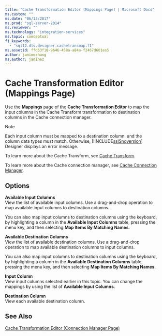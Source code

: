 ```yaml
---
title: "Cache Transformation Editor (Mappings Page) | Microsoft Docs"
ms.custom: ""
ms.date: "06/13/2017"
ms.prod: "sql-server-2014"
ms.reviewer: ""
ms.technology: "integration-services"
ms.topic: conceptual
f1_keywords: 
  - "sql12.dts.designer.cachetransmap.f1"
ms.assetid: ffd53f18-9646-458a-a84a-f2467d601ea5
author: janinezhang
ms.author: janinez
---
```

# Cache Transformation Editor (Mappings Page)
  Use the **Mappings** page of the **Cache Transformation Editor** to map the input columns in the Cache Transform transformation to destination columns in the Cache connection manager.  
  
> [!NOTE]  
>  Each input column must be mapped to a destination column, and the column data types must match. Otherwise, [!INCLUDE[ssISnoversion](../includes/ssisnoversion-md.md)] Designer displays an error message.  
  
 To learn more about the Cache Transform, see [Cache Transform](data-flow/transformations/cache-transform.md).  
  
 To learn more about the Cache connection manager, see [Cache Connection Manager](connection-manager/cache-connection-manager.md).  
  
## Options  
 **Available Input Columns**  
 View the list of available input columns. Use a drag-and-drop operation to map available input columns to destination columns.  
  
 You can also map input columns to destination columns using the keyboard, by highlighting a column in the **Available Input Columns** table, pressing the menu key, and then selecting **Map Items By Matching Names**.  
  
 **Available Destination Columns**  
 View the list of available destination columns. Use a drag-and-drop operation to map available destination columns to input columns.  
  
 You can also map input columns to destination columns using the keyboard, by highlighting a column in the **Available Destination Columns** table, pressing the menu key, and then selecting **Map Items By Matching Names**.  
  
 **Input Column**  
 View input columns selected earlier in this topic. You can change the mappings by using the list of **Available Input Columns**.  
  
 **Destination Column**  
 View each available destination column.  
  
## See Also  
 [Cache Transformation Editor &#40;Connection Manager Page&#41;](../../2014/integration-services/cache-transformation-editor-connection-manager-page.md)  
  
  

